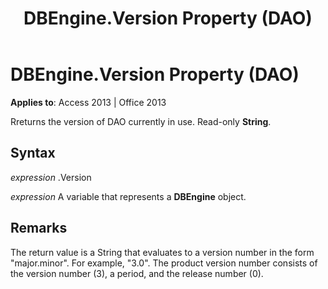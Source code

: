 ﻿---
title: DBEngine.Version Property (DAO)
TOCTitle: Version Property
ms:assetid: b2807dc1-604f-4423-289a-ff38a3d9f31b
ms:mtpsurl: https://msdn.microsoft.com/en-us/library/Ff822024(v=office.15)
ms:contentKeyID: 48547171
ms.date: 09/18/2015
mtps_version: v=office.15
f1_keywords:
- dao360.chm1052986
f1_categories:
- Office.Version=v15
---

# DBEngine.Version Property (DAO)


**Applies to**: Access 2013 | Office 2013

Rreturns the version of DAO currently in use. Read-only **String**.

## Syntax

*expression* .Version

*expression* A variable that represents a **DBEngine** object.

## Remarks

The return value is a String that evaluates to a version number in the form "major.minor". For example, "3.0". The product version number consists of the version number (3), a period, and the release number (0).


